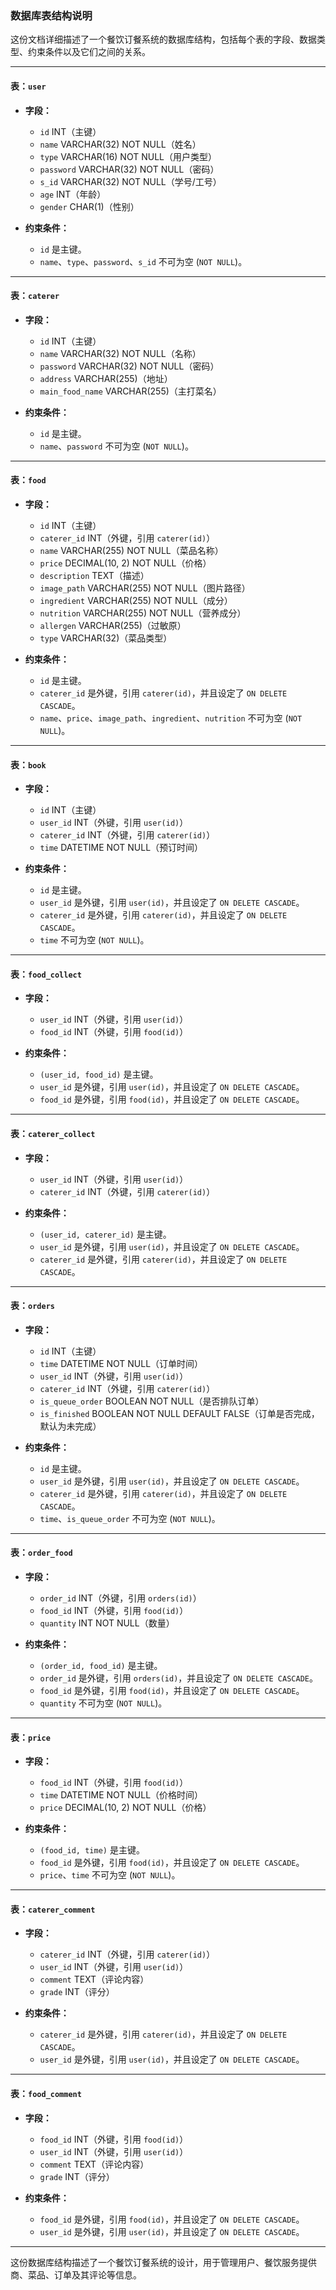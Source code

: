### 数据库表结构说明

这份文档详细描述了一个餐饮订餐系统的数据库结构，包括每个表的字段、数据类型、约束条件以及它们之间的关系。

---

#### 表：`user`

- **字段：**
    - `id` INT（主键）
    - `name` VARCHAR(32) NOT NULL（姓名）
    - `type` VARCHAR(16) NOT NULL（用户类型）
    - `password` VARCHAR(32) NOT NULL（密码）
    - `s_id` VARCHAR(32) NOT NULL（学号/工号）
    - `age` INT（年龄）
    - `gender` CHAR(1)（性别）

- **约束条件：**
    - `id` 是主键。
    - `name`、`type`、`password`、`s_id` 不可为空 (`NOT NULL`)。

---

#### 表：`caterer`

- **字段：**
    - `id` INT（主键）
    - `name` VARCHAR(32) NOT NULL（名称）
    - `password` VARCHAR(32) NOT NULL（密码）
    - `address` VARCHAR(255)（地址）
    - `main_food_name` VARCHAR(255)（主打菜名）

- **约束条件：**
    - `id` 是主键。
    - `name`、`password` 不可为空 (`NOT NULL`)。

---

#### 表：`food`

- **字段：**
    - `id` INT（主键）
    - `caterer_id` INT（外键，引用 `caterer(id)`）
    - `name` VARCHAR(255) NOT NULL（菜品名称）
    - `price` DECIMAL(10, 2) NOT NULL（价格）
    - `description` TEXT（描述）
    - `image_path` VARCHAR(255) NOT NULL（图片路径）
    - `ingredient` VARCHAR(255) NOT NULL（成分）
    - `nutrition` VARCHAR(255) NOT NULL（营养成分）
    - `allergen` VARCHAR(255)（过敏原）
    - `type` VARCHAR(32)（菜品类型）

- **约束条件：**
    - `id` 是主键。
    - `caterer_id` 是外键，引用 `caterer(id)`，并且设定了 `ON DELETE CASCADE`。
    - `name`、`price`、`image_path`、`ingredient`、`nutrition` 不可为空 (`NOT NULL`)。

---

#### 表：`book`

- **字段：**
    - `id` INT（主键）
    - `user_id` INT（外键，引用 `user(id)`）
    - `caterer_id` INT（外键，引用 `caterer(id)`）
    - `time` DATETIME NOT NULL（预订时间）

- **约束条件：**
    - `id` 是主键。
    - `user_id` 是外键，引用 `user(id)`，并且设定了 `ON DELETE CASCADE`。
    - `caterer_id` 是外键，引用 `caterer(id)`，并且设定了 `ON DELETE CASCADE`。
    - `time` 不可为空 (`NOT NULL`)。

---

#### 表：`food_collect`

- **字段：**
    - `user_id` INT（外键，引用 `user(id)`）
    - `food_id` INT（外键，引用 `food(id)`）

- **约束条件：**
    - `(user_id, food_id)` 是主键。
    - `user_id` 是外键，引用 `user(id)`，并且设定了 `ON DELETE CASCADE`。
    - `food_id` 是外键，引用 `food(id)`，并且设定了 `ON DELETE CASCADE`。

---

#### 表：`caterer_collect`

- **字段：**
    - `user_id` INT（外键，引用 `user(id)`）
    - `caterer_id` INT（外键，引用 `caterer(id)`）

- **约束条件：**
    - `(user_id, caterer_id)` 是主键。
    - `user_id` 是外键，引用 `user(id)`，并且设定了 `ON DELETE CASCADE`。
    - `caterer_id` 是外键，引用 `caterer(id)`，并且设定了 `ON DELETE CASCADE`。

---

#### 表：`orders`

- **字段：**
    - `id` INT（主键）
    - `time` DATETIME NOT NULL（订单时间）
    - `user_id` INT（外键，引用 `user(id)`）
    - `caterer_id` INT（外键，引用 `caterer(id)`）
    - `is_queue_order` BOOLEAN NOT NULL（是否排队订单）
    - `is_finished` BOOLEAN NOT NULL DEFAULT FALSE（订单是否完成，默认为未完成）

- **约束条件：**
    - `id` 是主键。
    - `user_id` 是外键，引用 `user(id)`，并且设定了 `ON DELETE CASCADE`。
    - `caterer_id` 是外键，引用 `caterer(id)`，并且设定了 `ON DELETE CASCADE`。
    - `time`、`is_queue_order` 不可为空 (`NOT NULL`)。

---

#### 表：`order_food`

- **字段：**
    - `order_id` INT（外键，引用 `orders(id)`）
    - `food_id` INT（外键，引用 `food(id)`）
    - `quantity` INT NOT NULL（数量）

- **约束条件：**
    - `(order_id, food_id)` 是主键。
    - `order_id` 是外键，引用 `orders(id)`，并且设定了 `ON DELETE CASCADE`。
    - `food_id` 是外键，引用 `food(id)`，并且设定了 `ON DELETE CASCADE`。
    - `quantity` 不可为空 (`NOT NULL`)。

---

#### 表：`price`

- **字段：**
    - `food_id` INT（外键，引用 `food(id)`）
    - `time` DATETIME NOT NULL（价格时间）
    - `price` DECIMAL(10, 2) NOT NULL（价格）

- **约束条件：**
    - `(food_id, time)` 是主键。
    - `food_id` 是外键，引用 `food(id)`，并且设定了 `ON DELETE CASCADE`。
    - `price`、`time` 不可为空 (`NOT NULL`)。

---

#### 表：`caterer_comment`

- **字段：**
    - `caterer_id` INT（外键，引用 `caterer(id)`）
    - `user_id` INT（外键，引用 `user(id)`）
    - `comment` TEXT（评论内容）
    - `grade` INT（评分）

- **约束条件：**
    - `caterer_id` 是外键，引用 `caterer(id)`，并且设定了 `ON DELETE CASCADE`。
    - `user_id` 是外键，引用 `user(id)`，并且设定了 `ON DELETE CASCADE`。

---

#### 表：`food_comment`

- **字段：**
    - `food_id` INT（外键，引用 `food(id)`）
    - `user_id` INT（外键，引用 `user(id)`）
    - `comment` TEXT（评论内容）
    - `grade` INT（评分）

- **约束条件：**
    - `food_id` 是外键，引用 `food(id)`，并且设定了 `ON DELETE CASCADE`。
    - `user_id` 是外键，引用 `user(id)`，并且设定了 `ON DELETE CASCADE`。

---

这份数据库结构描述了一个餐饮订餐系统的设计，用于管理用户、餐饮服务提供商、菜品、订单及其评论等信息。